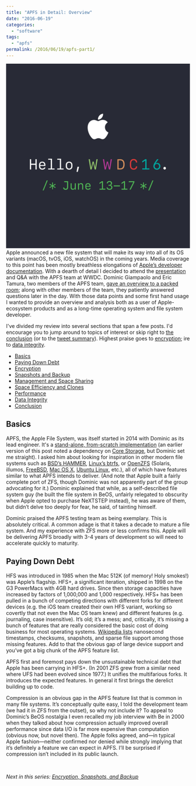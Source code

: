 ```yaml
---
title: "APFS in Detail: Overview"
date: "2016-06-19"
categories:
  - "software"
tags:
  - "apfs"
permalink: /2016/06/19/apfs-part1/
---
```


<img src="images/wwdc16-og.jpg" alt="Description" class="float-right">Apple announced a new file system that will make its way into all of its OS variants (macOS, tvOS, iOS, watchOS) in the coming years. Media coverage to this point has been mostly breathless elongations of [Apple’s developer documentation](https://developer.apple.com/library/prerelease/content/documentation/FileManagement/Conceptual/APFS_Guide/Introduction/Introduction.html#//apple_ref/doc/uid/TP40016999-CH1-DontLinkElementID_27). With a dearth of detail I decided to attend the [presentation](http://devstreaming.apple.com/videos/wwdc/2016/701q0pnn0ietcautcrv/701/701_introducing_apple_file_system.pdf) and Q&A with the APFS team at WWDC. Dominic Giampaolo and Eric Tamura, two members of the APFS team, [gave an overview to a packed room](https://developer.apple.com/videos/play/wwdc2016/701/); along with other members of the team, they patiently answered questions later in the day. With those data points and some first hand usage I wanted to provide an overview and analysis both as a user of Apple-ecosystem products and as a long-time operating system and file system developer.

I've divided my review into several sections that span a few posts. I'd encourage you to jump around to topics of interest or skip right to [the conclusion](http://dtrace.org/blogs/ahl/2016/06/19/apfs-part6/#apfs-conclusion) (or to the [tweet summary](https://twitter.com/ahl/status/743923994466758657)). Highest praise goes to [encryption](http://dtrace.org/blogs/ahl/2016/06/19/apfs-part2/#apfs-encryption); ire to [data integrity](http://dtrace.org/blogs/ahl/2016/06/19/apfs-part5/#apfs-data).

- [Basics](#apfs-basics)
- [Paying Down Debt](#apfs-debt)
- [Encryption](http://dtrace.org/blogs/ahl/2016/06/19/apfs-part2/#apfs-encryption)
- [Snapshots and Backup](http://dtrace.org/blogs/ahl/2016/06/19/apfs-part2/#apfs-snapshots)
- [Management and Space Sharing](http://dtrace.org/blogs/ahl/2016/06/19/apfs-part2/#apfs-management)
- [Space Efficiency and Clones](http://dtrace.org/blogs/ahl/2016/06/19/apfs-part3/#apfs-clones)
- [Performance](http://dtrace.org/blogs/ahl/2016/06/19/apfs-part4/#apfs-performance)
- [Data Integrity](http://dtrace.org/blogs/ahl/2016/06/19/apfs-part5/#apfs-data)
- [Conclusion](http://dtrace.org/blogs/ahl/2016/06/19/apfs-part6/#apfs-conclusion)

## Basics

APFS, the Apple File System, was itself started in 2014 with Dominic as its lead engineer. It's a [stand-alone, from-scratch implementation](http://dtrace.org/blogs/ahl/2016/06/19/apfs-part1/#comment-55954) (an earlier version of this post noted a dependency on [Core Storage](https://en.wikipedia.org/wiki/Core_Storage), but Dominic set me straight). I asked him about looking for inspiration in other modern file systems such as [BSD’s HAMMER](https://www.dragonflybsd.org/hammer/), [Linux’s btrfs](https://btrfs.wiki.kernel.org/index.php/Main_Page), or [OpenZFS](http://open-zfs.org/wiki/Main_Page) (Solaris, illumos, [FreeBSD](https://www.freebsd.org/doc/handbook/zfs.html), [Mac OS X](https://openzfsonosx.org), [Ubuntu Linux](https://insights.ubuntu.com/2016/02/16/zfs-is-the-fs-for-containers-in-ubuntu-16-04/), etc.), all of which have features similar to what APFS intends to deliver. (And note that Apple built a fairly complete port of ZFS, though Dominic was not apparently part of the group advocating for it.) Dominic explained that while, as a self-described file system guy (he built the file system in BeOS, unfairly relegated to obscurity when Apple opted to purchase NeXTSTEP instead), he was aware of them, but didn’t delve too deeply for fear, he said, of tainting himself.

Dominic praised the APFS testing team as being exemplary. This is absolutely critical. A common adage is that it takes a decade to mature a file system. And my experience with ZFS more or less confirms this. Apple will be delivering APFS broadly with 3-4 years of development so will need to accelerate quickly to maturity.

## Paying Down Debt

HFS was introduced in 1985 when the Mac 512K (of memory! Holy smokes!) was Apple’s flagship. HFS+, a significant iteration, shipped in 1998 on the G3 PowerMacs with 4GB hard drives. Since then storage capacities have increased by factors of 1,000,000 and 1,000 respectively. HFS+ has been pulled in a bunch of competing directions with different forks for different devices (e.g. the iOS team created their own HFS variant, working so covertly that not even the Mac OS team knew) and different features (e.g. journaling, case insensitive). It’s old; it’s a mess; and, critically, it’s missing a bunch of features that are really considered the basic cost of doing business for most operating systems. [Wikipedia lists](https://en.wikipedia.org/wiki/HFS_Plus#Limitations) nanosecond timestamps, checksums, snapshots, and sparse file support among those missing features. Add to that the obvious gap of large device support and you’ve got a big chunk of the APFS feature list.

APFS first and foremost pays down the unsustainable technical debt that Apple has been carrying in HFS+. (In 2001 ZFS grew from a similar need where UFS had been evolved since 1977.) It unifies the multifarious forks. It introduces the expected features. In general it first brings the derelict building up to code.

Compression is an obvious gap in the APFS feature list that is common in many file systems. It’s conceptually quite easy, I told the development team (we had it in ZFS from the outset), so why not include it? To appeal to Dominic’s BeOS nostalgia I even recalled my job interview with Be in 2000 when they talked about how compression actually improved overall performance since data I/O is far more expensive than computation (obvious now, but novel then). The Apple folks agreed, and—in typical Apple fashion—neither confirmed nor denied while strongly implying that it’s definitely a feature we can expect in APFS. I’ll be surprised if compression isn’t included in its public launch.

 

_Next in this series: [Encryption, Snapshots, and Backup](http://dtrace.org/blogs/ahl/2016/06/19/apfs-part2/)_

